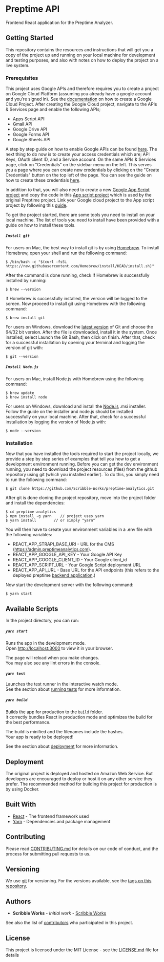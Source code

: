 # Preptime API

Frontend React application for the Preptime Analyzer.

## Getting Started

This repository contains the resources and instructions that will get you a copy of the project up and running on your local machine for development and testing purposes, and also with notes on how to deploy the project on a live system.

### Prerequisites

This project uses Google APIs and therefore requires you to create a project on Google Cloud Platform (assuming you already have a google account and you're signed in). See the [documentation](https://cloud.google.com/resource-manager/docs/creating-managing-projects) on how to create a Google Cloud Project. After creating the Google Cloud project, navigate to the APIs & Services page and enable the following APIs;

* Apps Script API
* Gmail API
* Google Drive API
* Google Forms API
* Google Sheets API

A step by step guide on how to enable Google APIs can be found [here](https://support.google.com/googleapi/answer/6158841?hl=en). The next thing to do now is to create your access credentials which are; API Keys, OAuth client ID, and a Service account. On the same APIs & Services page, click on "Credentials" on the sidebar menu on the left. This serves you a page where you can create new credentials by clicking on the "Create Credentials" button on the top left of the page. You can see the guide on how to create these credentials [here](https://developers.google.com/workspace/guides/create-credentials).

In addition to that, you will also need to create a new [Google App Script project](https://script.google.com) and copy the code in this [App script project](https://script.google.com/home/projects/1QShlUGMc11-f3q_ADp00WRILV4XEyV9YgB1FFIC_ZV1RNLy98_uMtqxD/edit) which is used by the original Preptime project. Link your Google cloud project to the App script project by following this [guide](https://developers.google.com/apps-script/guides/cloud-platform-projects).

To get the project started, there are some tools you need to install on your local machine. The list of tools you need to install have been provided with a guide on how to install these tools.

##### `Install git`

For users on Mac, the best way to install git is by using [Homebrew](https://brew.sh/). To install Homebrew, open your shell and run the following command:

```
$ /bin/bash -c "$(curl -fsSL https://raw.githubusercontent.com/Homebrew/install/HEAD/install.sh)"
```

After the command is done running, check if Homebrew is successfully installed by running:

```
$ brew --version
```

If Homebrew is successfully installed, the version will be logged to the screen. Now proceed to install git using Homebrew with the following command:

```
$ brew install git
```

For users on Windows, download the [latest version](https://git-scm.com/downloads) of Git and choose the 64/32 bit version. After the file is downloaded, install it in the system. Once installed, select Launch the Git Bash, then click on finish. After that, check for a successful installation by opening your terminal and logging the version of git with:

```
$ git --version
```

##### `Install Node.js`

For users on Mac, install Node.js with Homebrew using the following command:

```
$ brew update
$ brew install node
```

For users on Windows, download and install the [Node.js](https://nodejs.org/en/download/) .msi installer. Follow the guide on the installer and node.js should be installed successfully on your local machine. After that, check for a successful installation by logging the version of Node.js with:

```
$ node --version
```

### Installation

Now that you have installed the tools required to start the project locally, we provide a step by step series of examples that tell you how to get a development environment running. Before you can get the dev environment running, you need to download the project resources (files) from the github repository using git (which you installed earlier). To do this, you simply need to run the following command:

```
$ git clone https://github.com/Scribble-Works/preptime-analytics.git
```

After git is done cloning the project repository, move into the project folder and install the dependencies:

```
$ cd preptime-analytics
$ npm install -g yarn    // project uses yarn
$ yarn install        // or simply "yarn"
```

You will then have to create your environment variables in a .env file with the following variables:

* REACT_APP_STRAPI_BASE_URI - URL for the CMS (https://admin.preptimeanalytics.com).
* REACT_APP_GOOGLE_API_KEY - Your Google API Key
* REACT_APP_GOOGLE_CLIENT_ID - Your Google client_id
* REACT_APP_SCRIPT_URL - Your Google Script deployment URL
* REACT_APP_API_URL - Base URL for the API endpoints (this refers to the deployed preptime [backend application](https://github.com/Scribble-Works/preptime-api).)

Now start the development server with the following command:

```
$ yarn start
```

## Available Scripts
In the project directory, you can run:

##### `yarn start`

Runs the app in the development mode.\
Open [http://localhost:3000](http://localhost:3000) to view it in your browser.

The page will reload when you make changes.\
You may also see any lint errors in the console.

#### `yarn test`

Launches the test runner in the interactive watch mode.\
See the section about [running tests](https://facebook.github.io/create-react-app/docs/running-tests) for more information.

##### `yarn build`

Builds the app for production to the `build` folder.\
It correctly bundles React in production mode and optimizes the build for the best performance.

The build is minified and the filenames include the hashes.\
Your app is ready to be deployed!

See the section about [deployment](https://facebook.github.io/create-react-app/docs/deployment) for more information.

## Deployment

The original project is deployed and hosted on Amazon Web Service. But developers are encouraged to deploy or host it on any other service they prefer. The recommended method for building this project for production is by using Docker.

## Built With

* [React](https://reactjs.org/) - The frontend framework used
* [Yarn](https://yarnpkg.com/) - Dependencies and package management

## Contributing

Please read [CONTRIBUTING.md](https://gist.github.com/PurpleBooth/b24679402957c63ec426) for details on our code of conduct, and the process for submitting pull requests to us.

## Versioning

We use [git](https://git-scm.com/) for versioning. For the versions available, see the [tags on this repository](https://github.com/Scribble-Works/project/tags). 

## Authors

* **Scribble Works** - *Initial work* - [Scribble Works](https://github.com/Scribble-Works)

See also the list of [contributors](https://github.com/your/project/contributors) who participated in this project.

## License

This project is licensed under the MIT License - see the [LICENSE.md](LICENSE.md) file for details
